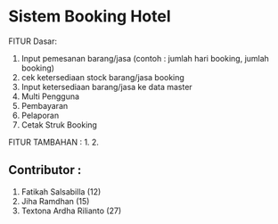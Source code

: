 # Sistem Booking Hotel
FITUR Dasar:
1. Input pemesanan barang/jasa (contoh : jumlah hari booking, jumlah booking)
2. cek ketersediaan stock barang/jasa booking
3. Input ketersediaan barang/jasa ke data master
4. Multi Pengguna
5. Pembayaran
6. Pelaporan
7. Cetak Struk Booking

FITUR TAMBAHAN :
1.
2. 

## Contributor :
1. Fatikah Salsabilla (12)
2. Jiha Ramdhan (15)
3. Textona Ardha Rilianto (27)
